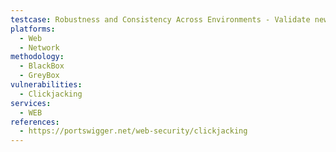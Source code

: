 ```yaml
---
testcase: Robustness and Consistency Across Environments - Validate new deployments, third-party integrations, or marketing domains do not reintroduce frameability or weaken clickjacking defenses. Web (HTTP/HTTPS) service
platforms: 
  - Web
  - Network
methodology: 
  - BlackBox
  - GreyBox
vulnerabilities:
  - Clickjacking
services:
  - WEB
references:
  - https://portswigger.net/web-security/clickjacking
---
```

